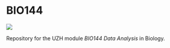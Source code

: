 # BIO144

<p>
    <img src="https://img.shields.io/badge/r-%23276DC3.svg?style=for-the-badge&logo=r&logoColor=white"/>
</p>

Repository for the UZH module *BIO144 Data Analysis* in Biology.
